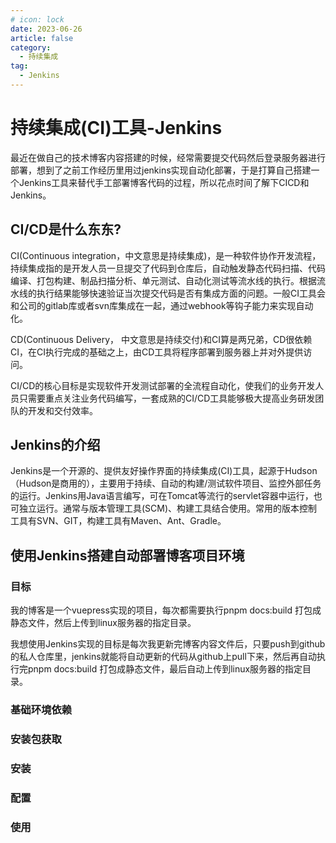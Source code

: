 ```yaml
---
# icon: lock
date: 2023-06-26
article: false
category:
  - 持续集成
tag:
  - Jenkins
---
```


# 持续集成(CI)工具-Jenkins
最近在做自己的技术博客内容搭建的时候，经常需要提交代码然后登录服务器进行部署，想到了之前工作经历里用过jenkins实现自动化部署，于是打算自己搭建一个Jenkins工具来替代手工部署博客代码的过程，所以花点时间了解下CICD和Jenkins。
## CI/CD是什么东东?
CI(Continuous integration，中文意思是持续集成)，是一种软件协作开发流程，持续集成指的是开发人员一旦提交了代码到仓库后，自动触发静态代码扫描、代码编译、打包构建、制品扫描分析、单元测试、自动化测试等流水线的执行。根据流水线的执行结果能够快速验证当次提交代码是否有集成方面的问题。一般CI工具会和公司的gitlab库或者svn库集成在一起，通过webhook等钩子能力来实现自动化。  

CD(Continuous Delivery， 中文意思是持续交付)和CI算是两兄弟，CD很依赖CI，在CI执行完成的基础之上，由CD工具将程序部署到服务器上并对外提供访问。  

CI/CD的核心目标是实现软件开发测试部署的全流程自动化，使我们的业务开发人员只需要重点关注业务代码编写，一套成熟的CI/CD工具能够极大提高业务研发团队的开发和交付效率。  

 
## Jenkins的介绍
Jenkins是一个开源的、提供友好操作界面的持续集成(CI)工具，起源于Hudson（Hudson是商用的），主要用于持续、自动的构建/测试软件项目、监控外部任务的运行。Jenkins用Java语言编写，可在Tomcat等流行的servlet容器中运行，也可独立运行。通常与版本管理工具(SCM)、构建工具结合使用。常用的版本控制工具有SVN、GIT，构建工具有Maven、Ant、Gradle。  


## 使用Jenkins搭建自动部署博客项目环境
### 目标

我的博客是一个vuepress实现的项目，每次都需要执行pnpm docs:build 打包成静态文件，然后上传到linux服务器的指定目录。  

我想使用Jenkins实现的目标是每次我更新完博客内容文件后，只要push到github的私人仓库里，jenkins就能将自动更新的代码从github上pull下来，然后再自动执行完pnpm docs:build 打包成静态文件，最后自动上传到linux服务器的指定目录。
 

### 基础环境依赖
### 安装包获取
### 安装
### 配置
### 使用
 
